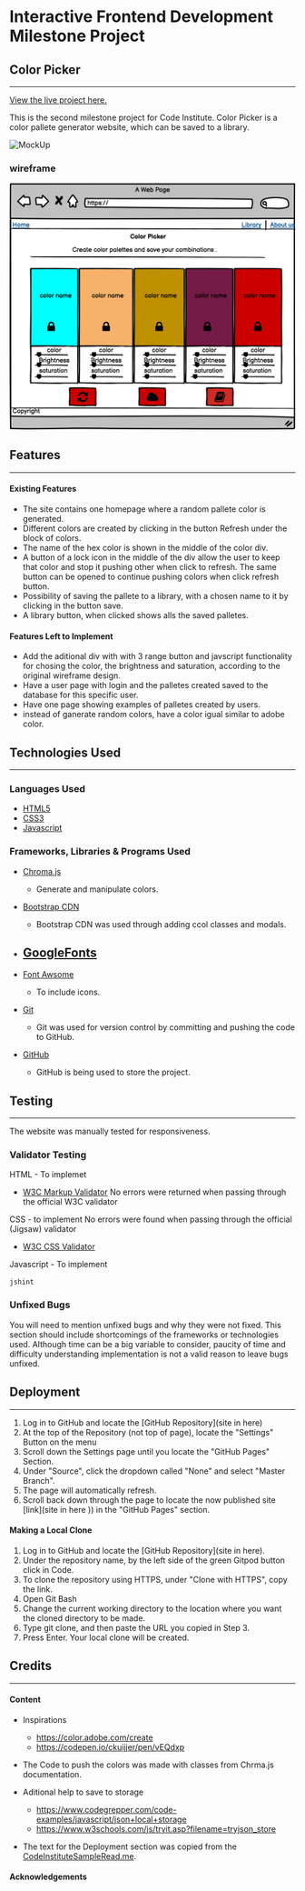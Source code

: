 # Interactive Frontend Development Milestone Project

## Color Picker
---

[View the live project here.]( ) 

This is the second milestone project for Code Institute. Color Picker is a color pallete generator website, which can be saved to a library.


![MockUp]( )


### wireframe

![MockUp]( assets/css/images/Colorpicker.png)


## Features
---

#### Existing Features

- The site contains one homepage where a random pallete color is generated.
-  Different colors are created by clicking in the button Refresh under the block of colors.
- The name of the hex color is shown in the middle of the color div.
- A button of a lock icon in the middle of the div allow the user to keep that color and stop it pushing other when click to refresh. The same button can be opened to continue pushing colors when click refresh button.
- Possibility of saving the pallete to a library, with a chosen name to it by clicking in the button save.
- A library button, when clicked shows alls the saved palletes.


#### Features Left to Implement

- Add the aditional div with with 3 range button and javscript functionality for chosing the color, the brightness and saturation, according to the original wireframe design.
- Have a user page with login and the palletes created saved to the database for this specific user.
- Have one page showing examples of palletes created by users.
- instead of ganerate random colors, have a color igual similar to adobe color.

## Technologies Used

---

### Languages Used

- [HTML5](https://en.wikipedia.org/wiki/HTML5)
- [CSS3](https://en.wikipedia.org/wiki/CSS)  
- [Javascript]( https://pt.wikipedia.org/wiki/JavaScript)


### Frameworks, Libraries & Programs Used

- [Chroma.js](https://gka.github.io/chroma.js/#installation)
     - Generate and manipulate colors.

- [Bootstrap CDN](https://www.bootstrapcdn.com/)
    - Bootstrap CDN was used through adding ccol classes and modals.

- [GoogleFonts](https://fonts.google.com/)   
    - 

- [Font Awsome](https://fontawesome.com/)  
    - To include icons.

- [Git](https://git-scm.com/) 
    - Git was used for version control by committing and pushing the code to GitHub.
- [GitHub](https://github.com/)   
    -  GitHub is being used to store the project.

## Testing
---

The website was manually tested for responsiveness.

### Validator Testing

HTML  - To implemet
- [W3C Markup Validator](https://validator.w3.org/nu/) 
No errors were returned when passing through the official W3C validator

CSS - to implement
No errors were found when passing through the official (Jigsaw) validator
- [W3C CSS Validator  ](https://jigsaw.w3.org/css-validator/#validate_by_input) 

Javascript - To implement

    jshint 

### Unfixed Bugs
You will need to mention unfixed bugs and why they were not fixed. This section should include shortcomings of the frameworks or technologies used. Although time can be a big variable to consider, paucity of time and difficulty understanding implementation is not a valid reason to leave bugs unfixed.

## Deployment
---

1. Log in to GitHub and locate the [GitHub Repository](site in here)
2. At the top of the Repository (not top of page), locate the "Settings" Button on the menu
3. Scroll down the Settings page until you locate the "GitHub Pages" Section.
4. Under "Source", click the dropdown called "None" and select "Master Branch".
5. The page will automatically refresh.
6. Scroll back down through the page to locate the now published site [link](site in here ))  in the "GitHub Pages" section.

#### Making a Local Clone

1. Log in to GitHub and locate the [GitHub Repository](site in here).
2. Under the repository name, by the left side of the green Gitpod button click in Code.
3. To clone the repository using HTTPS, under "Clone with HTTPS", copy the link.
4. Open Git Bash
5. Change the current working directory to the location where you want the cloned directory to be made.
6. Type git clone, and then paste the URL you copied in Step 3.
7. Press Enter. Your local clone will be created.



## Credits
---

#### Content

- Inspirations
    - https://color.adobe.com/create
    - https://codepen.io/ckuijjer/pen/vEQdxp

- The Code to push the colors was made with classes from Chrma.js documentation.

- Aditional help to save to storage
    - https://www.codegrepper.com/code-examples/javascript/json+local+storage
    - https://www.w3schools.com/js/tryit.asp?filename=tryjson_store

- The text for the Deployment section was copied from the [CodeInstituteSampleRead.me](https://github.com/Code-Institute-Solutions/SampleREADME). 



#### Acknowledgements


